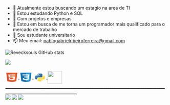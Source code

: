 
- 🔭 Atualmente estou buscando um estagio na area de TI
- 🌱 Estou estudando Python e SQL
- 👯 Com projetos e empresas 
- 🤔 Estou em busca de me torna um programador mais qualificado para o mercado de trabalho 
- 💬 Sou estudante universitario 
- 📫 Meu email: pablogabrielribeiroferreira@gmail.com

![Revecksouls GitHub stats](https://github-readme-stats.vercel.app/api?username=revecksouls&show_icons=true&theme=dracula)
<div>
  <a href="https://beacons.ai/revecksouls">
    <img height="180em" src="https://github-readme-stats.vercel.app/api/top-langs/?username=revecksouls&layout=compact&langs_count=16&theme=dracula"/>
</div>


<div style="display: inline_block"><br>
  <img align="center" alt="Rafa-HTML" height="30" width="40" src="https://raw.githubusercontent.com/devicons/devicon/master/icons/html5/html5-original.svg">
  <img align="center" alt="Rafa-CSS" height="30" width="40" src="https://raw.githubusercontent.com/devicons/devicon/master/icons/css3/css3-original.svg">
  <img align="center" alt="Rafa-Python" height="30" width="40" src="https://raw.githubusercontent.com/devicons/devicon/master/icons/python/python-original.svg">
  <img align="center" height="40" width="45" src="https://cdn.jsdelivr.net/gh/devicons/devicon@latest/icons/mysql/mysql-original-wordmark.svg" />
                  
          
</div>
_________________________________________________________________________________________________________________
<div> 
  <a href="https://www.instagram.com/pablobiel2/" target="_blank"><img src="https://img.shields.io/badge/-Instagram-%23E4405F?style=for-the-badge&logo=instagram&logoColor=white" target="_blank"></a>
<!--  <a href="https:" target="_blank"><img src="https://img.shields.io/badge/Discord-7289DA?style=for-the-badge&logo=discord&logoColor=white" target="_blank"></a>  -->
  <a href = "pablogabrielribeiroferreira@gamail.com"><img src="https://img.shields.io/badge/-Gmail-%23333?style=for-the-badge&logo=gmail&logoColor=white" target="_blank"></a>
  <a href="https://www.linkedin.com/in/pablo-gabriel-a42841213/" target="_blank"><img src="https://img.shields.io/badge/-LinkedIn-%230077B5?style=for-the-badge&logo=linkedin&logoColor=white" target="_blank"></a> 
  
</div>

  
